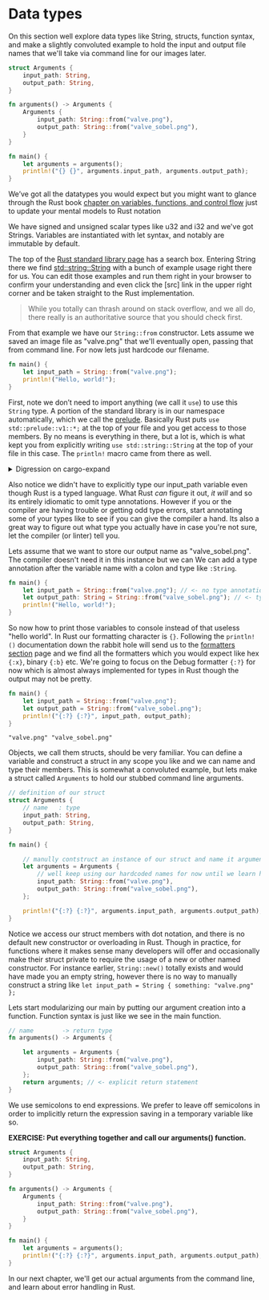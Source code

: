 # Data types

On this section well explore data types like String, structs, function syntax, and make a slightly convoluted example to hold the input and output file names that we'll take via command line for our images later.

```rust ,ignore,no_run
struct Arguments {
    input_path: String,
    output_path: String,
}

fn arguments() -> Arguments {
    Arguments {
        input_path: String::from("valve.png"),
        output_path: String::from("valve_sobel.png"),
    }
}

fn main() {
    let arguments = arguments();
    println!("{} {}", arguments.input_path, arguments.output_path);
}
```

We’ve got all the datatypes you would expect but you might want to glance through the Rust book [chapter on variables, functions, and control flow](https://doc.rust-lang.org/book/ch03-01-variables-and-mutability.html) just to update your mental models to Rust notation

We have signed and unsigned scalar types like u32 and i32 and we've got Strings. Variables are instantiated with let syntax, and notably are immutable by default.

The top of the [Rust standard library page](https://doc.rust-lang.org/std/) has a search box. Entering String there we find [std::string::String](https://doc.rust-lang.org/std/string/struct.String.html#method.from) with a bunch of example usage right there for us. You can edit those examples and run them right in your browser to confirm your understanding and even click the [src] link in the upper right corner and be taken straight to the Rust implementation.

> While you totally can thrash around on stack overflow, and we all do, there really is an authoritative source that you should check first.

From that example we have our `String::from` constructor. Lets assume we saved an image file as "valve.png" that we'll eventually open, passing that from command line. For now lets just hardcode our filename.

```rust ,editable
fn main() {
    let input_path = String::from("valve.png");
    println!("Hello, world!");
}
```

First, note we don’t need to import anything (we call it `use`) to use this `String` type. A portion of the standard library is in our namespace automatically, which we call the [prelude](https://doc.rust-lang.org/std/prelude/index.html). Basically Rust puts `use std::prelude::v1::*;` at the top of your file and you get access to those members. By no means is everything in there, but a lot is, which is what kept you from explicitly writing `use std::string::String` at the top of your file in this case. The `println!` macro came from there as well.

<details><summary>Digression on cargo-expand</summary>
<p>

Out of the scope for this workshop, but if you wanted to install a cargo tool called [cargo-expand](https://github.com/dtolnay/cargo-expand) you could see the expanded result of your code with all macros and preludes included but before it has been optimized to machine code.

```bash
$ cargo install cargo-expand
..
$ cargo expand
#![feature(prelude_import)]
#[prelude_import]
use std::prelude::rust_2018::*;
#[macro_use]
extern crate std;
fn main() {
    let input_path = String::from("valve.png");
    {
        ::std::io::_print(::core::fmt::Arguments::new_v1(
            &["Hello, world!\n"],
            &match () {
                () => [],
            },
        ));
    };
}
$
```

You don't have to understand all that, but just to show if Rust ever feels magic, there are tools to look under the hood to see whats going on.

</p>
</details>

Also notice we didn't have to explicitly type our input_path variable even though Rust is a typed language. What Rust *can* figure it out, *it will* and so its entirely idiomatic to omit type annotations. However if you or the compiler are having trouble or getting odd type errors, start annotating some of your types like to see if you can give the compiler a hand. Its also a great way to figure out what type you actually have in case you're not sure, let the compiler (or linter) tell you.

Lets assume that we want to store our output name as "valve_sobel.png". The compiler doesn't need it in this instance but we can We can add a type annotation after the variable name with a colon and type like `:String`.

```rust ,editable
fn main() {
    let input_path = String::from("valve.png"); // <- no type annotation
    let output_path: String = String::from("valve_sobel.png"); // <- type annotation
    println!("Hello, world!");
}
```

So now how to print those variables to console instead of that useless "hello world".  In Rust our formatting character is `{}`. Following the `println!()` documentation down the rabbit hole will send us to the [formatters section](https://doc.rust-lang.org/std/fmt/index.html) page and we find all the formatters which you would expect like hex `{:x}`, binary `{:b}` etc. We're going to focus on the Debug formatter `{:?}` for now which is almost always implemented for types in Rust though the output may not be pretty.

```rust ,editable
fn main() {
    let input_path = String::from("valve.png");
    let output_path = String::from("valve_sobel.png");
    println!("{:?} {:?}", input_path, output_path);
}
```

```text
"valve.png" "valve_sobel.png"
```

Objects, we call them structs, should be very familiar. You can define a variable and construct a struct in any scope you like and we can name and type their members. This is somewhat a convoluted example, but lets make a struct called `Arguments` to hold our stubbed command line arguments.

```rust ,editable
// definition of our struct
struct Arguments {
    // name   : type
    input_path: String,
    output_path: String,
}

fn main() {

    // manully contstruct an instance of our struct and name it arguments
    let arguments = Arguments {
        // well keep using our hardcoded names for now until we learn how to get arguments from the command line
        input_path: String::from("valve.png"),
        output_path: String::from("valve_sobel.png"),
    };

    println!("{:?} {:?}", arguments.input_path, arguments.output_path);
}
```

Notice we access our struct members with dot notation, and there is no default new constructor or overloading in Rust. Though in practice, for functions where it makes sense many developers will offer and occasionally make their struct private to require the usage of a new or other named constructor. For instance earlier, `String::new()` totally exists and would have made you an empty string, however there is no way to manually construct a string like `let input_path = String { something: "valve.png" };`

Lets start modularizing our main by putting our argument creation into a function. Function syntax is just like we see in the main function.

```rust ,editable
// name        -> return type
fn arguments() -> Arguments {

    let arguments = Arguments {
        input_path: String::from("valve.png"),
        output_path: String::from("valve_sobel.png"),
    };
    return arguments; // <- explicit return statement
}
```

We use semicolons to end expressions. We prefer to leave off semicolons in order to implicitly return the expression saving in a temporary variable like so.

**EXERCISE: Put everything together and call our arguments() function.**

```rust ,editable
struct Arguments {
    input_path: String,
    output_path: String,
}

fn arguments() -> Arguments {
    Arguments {
        input_path: String::from("valve.png"),
        output_path: String::from("valve_sobel.png"),
    }
}

fn main() {
    let arguments = arguments();
    println!("{:?} {:?}", arguments.input_path, arguments.output_path);
}
```

In our next chapter, we'll get our actual arguments from the command line, and learn about error handling in Rust.

